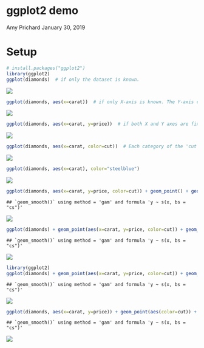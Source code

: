 ggplot2 demo
================
Amy Prichard
January 30, 2019

Setup
=====

``` r
# install.packages("ggplot2")
library(ggplot2)
ggplot(diamonds)  # if only the dataset is known.
```

![](ggplot2_stuff_files/figure-markdown_github/unnamed-chunk-1-1.png)

``` r
ggplot(diamonds, aes(x=carat))  # if only X-axis is known. The Y-axis can be specified in respective geoms.
```

![](ggplot2_stuff_files/figure-markdown_github/unnamed-chunk-1-2.png)

``` r
ggplot(diamonds, aes(x=carat, y=price))  # if both X and Y axes are fixed for all layers.
```

![](ggplot2_stuff_files/figure-markdown_github/unnamed-chunk-1-3.png)

``` r
ggplot(diamonds, aes(x=carat, color=cut))  # Each category of the 'cut' variable will now have a distinct  color, once a geom is added.
```

![](ggplot2_stuff_files/figure-markdown_github/unnamed-chunk-1-4.png)

``` r
ggplot(diamonds, aes(x=carat), color="steelblue")
```

![](ggplot2_stuff_files/figure-markdown_github/unnamed-chunk-1-5.png)

``` r
ggplot(diamonds, aes(x=carat, y=price, color=cut)) + geom_point() + geom_smooth() # Adding scatterplot geom (layer1) and smoothing geom (layer2).
```

    ## `geom_smooth()` using method = 'gam' and formula 'y ~ s(x, bs = "cs")'

![](ggplot2_stuff_files/figure-markdown_github/unnamed-chunk-1-6.png)

``` r
ggplot(diamonds) + geom_point(aes(x=carat, y=price, color=cut)) + geom_smooth(aes(x=carat, y=price, color=cut)) # Same as above but specifying the aesthetics inside the geoms.
```

    ## `geom_smooth()` using method = 'gam' and formula 'y ~ s(x, bs = "cs")'

![](ggplot2_stuff_files/figure-markdown_github/unnamed-chunk-1-7.png)

``` r
library(ggplot2)
ggplot(diamonds) + geom_point(aes(x=carat, y=price, color=cut)) + geom_smooth(aes(x=carat, y=price)) # Remove color from geom_smooth
```

    ## `geom_smooth()` using method = 'gam' and formula 'y ~ s(x, bs = "cs")'

![](ggplot2_stuff_files/figure-markdown_github/unnamed-chunk-2-1.png)

``` r
ggplot(diamonds, aes(x=carat, y=price)) + geom_point(aes(color=cut)) + geom_smooth()  # same but simpler
```

    ## `geom_smooth()` using method = 'gam' and formula 'y ~ s(x, bs = "cs")'

![](ggplot2_stuff_files/figure-markdown_github/unnamed-chunk-2-2.png)
